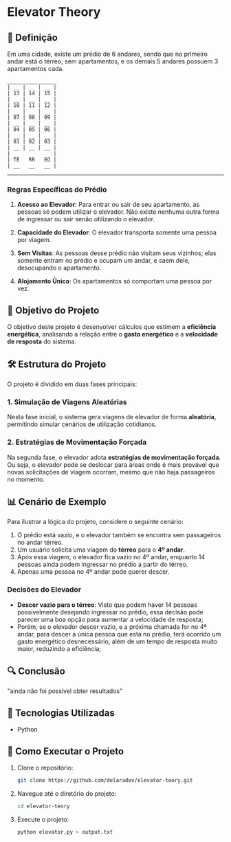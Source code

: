 # Elevator Theory

## 💭 Definição

Em uma cidade, existe um prédio de 6 andares, sendo que no primeiro andar está o térreo, sem apartamentos, e os demais 5 andares possuem 3 apartamentos cada.


    ________________
    | __ | __ | __ |
    | 13 | 14 | 15 |
    | __ | __ | __ |
    | 10 | 11 | 12 |
    | __ | __ | __ |
    | 07 | 08 | 09 |
    | __ | __ | __ |
    | 04 | 05 | 06 |
    | __ | __ | __ |
    | 01 | 02 | 03 |
    | __ | __ | __ |
    |              |
    | TÉ   RR   EO |
    | __   __   __ |



---



### Regras Específicas do Prédio

1. **Acesso ao Elevador**: Para entrar ou sair de seu apartamento, as pessoas só podem utilizar o elevador. Não existe nenhuma outra forma de ingressar ou sair senão utilizando o elevador.

2. **Capacidade do Elevador**: O elevador transporta somente uma pessoa por viagem.

3. **Sem Visitas**: As pessoas desse prédio não visitam seus vizinhos; elas somente entram no prédio e ocupam um andar, e saem dele, desocupando o apartamento.

4. **Alojamento Único**: Os apartamentos só comportam uma pessoa por vez.



## 🌟 Objetivo do Projeto

O objetivo deste projeto é desenvolver cálculos que estimem a **eficiência energética**, analisando a relação entre o **gasto energético** e a **velocidade de resposta** do sistema.



## 🛠️ Estrutura do Projeto

O projeto é dividido em duas fases principais:

### 1. Simulação de Viagens Aleatórias
Nesta fase inicial, o sistema gera viagens de elevador de forma **aleatória**, permitindo simular cenários de utilização cotidianos.

### 2. Estratégias de Movimentação Forçada
Na segunda fase, o elevador adota **estratégias de movimentação forçada**. Ou seja, o elevador pode se deslocar para áreas onde é mais provável que novas solicitações de viagem ocorram, mesmo que não haja passageiros no momento.



## 📊 Cenário de Exemplo

Para ilustrar a lógica do projeto, considere o seguinte cenário:

1. O prédio está vazio, e o elevador também se encontra sem passageiros no andar térreo.
2. Um usuário solicita uma viagem do **térreo** para o **4º andar**.
3. Após essa viagem, o elevador fica vazio no 4º andar, enquanto 14 pessoas ainda podem ingressar no prédio a partir do térreo.
4. Apenas uma pessoa no 4º andar pode querer descer.



### Decisões do Elevador

- **Descer vazio para o térreo**: Visto que podem haver 14 pessoas possivelmente desejando ingressar no prédio, essa decisão pode parecer uma boa opção para aumentar a velocidade de resposta;
- Porém, se o elevador descer vazio, e a próxima chamada for no 4º andar, para descer a única pessoa que está no prédio, terá ocorrido um gasto energético desnecessário, além de um tempo de resposta muito maior, reduzindo a eficiência;



## 🔍 Conclusão

"ainda não foi possível obter resultados"



## 📌 Tecnologias Utilizadas

- Python



## 📁 Como Executar o Projeto

1. Clone o repositório:
   ```bash
   git clone https://github.com/delaradev/elevator-teory.git
2. Navegue até o diretório do projeto:
    ```bash
    cd elevator-teory
3. Execute o projeto:
    ```bash
    python elevator.py > output.txt